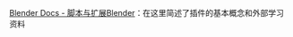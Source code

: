 [Blender Docs - 脚本与扩展Blender](https://docs.blender.org/manual/zh-hans/3.0/advanced/scripting/index.html)：在这里简述了插件的基本概念和外部学习资料



